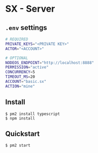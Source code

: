 # SX - Server

## `.env` settings

```bash
# REQUIRED
PRIVATE_KEYS="<PRIVATE KEY>"
ACTOR="<ACCOUNT>"

# OPTIONAL
NODEOS_ENDPOINT="http://localhost:8888"
PERMISSION="active"
CONCURRENCY=5
TIMEOUT_MS=20
ACCOUNT="basic.sx"
ACTION="mine"
```

## Install

```
$ pm2 install typescript
$ npm install
```

## Quickstart

```
$ pm2 start
```
